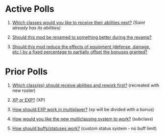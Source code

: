 # Active Polls

1. [Which classes would you like to receive their abilities next?](https://strawpoll.com/hcrc3rcp) *(Saint already has its abilities)*

1. [Should this mod be renamed to something better during the revamp?](https://strawpoll.com/9haw9fra)

1. [Should this mod reduce the effects of equipment (defense, damage, etc.) by a fixed percentage to partially offset the bonuses granted?](https://strawpoll.com/29k6xdxw)

# Prior Polls

1. [Which class(es) should receive abilities and rework first?](https://strawpoll.com/9fhabha9) (recreated with new roster)

1. [XP or EXP?](https://strawpoll.com/1xy5ps41) (XP)

1. [How should EXP work in multiplayer?](https://strawpoll.com/8d6g6fcg) (xp will be divided with a bonus)

1. [How would you like the new multiclassing system to work?](https://strawpoll.com/3c1arp95) (subclass)

1. [How should buffs/statuses work?](https://strawpoll.com/x9dcdc5z) (custom status system - no buff limit)
